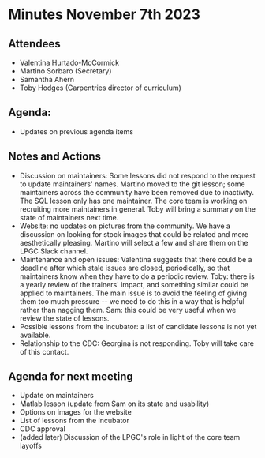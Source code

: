 # Minutes November 7th 2023

## Attendees
- Valentina Hurtado-McCormick
- Martino Sorbaro (Secretary)
- Samantha Ahern
- Toby Hodges (Carpentries director of curriculum)

## Agenda:
- Updates on previous agenda items

## Notes and Actions
- Discussion on maintainers: Some lessons did not respond to the request to update maintainers' names.
Martino moved to the git lesson; some maintainers across the community have been removed due to inactivity.
The SQL lesson only has one maintainer. The core team is working on recruiting more maintainers in general.
Toby will bring a summary on the state of maintainers next time.
- Website: no updates on pictures from the community. We have a discussion on looking for stock images
that could be related and more aesthetically pleasing. Martino will select a few and share them on the LPGC Slack channel.
- Maintenance and open issues: Valentina suggests that there could be a deadline after which stale issues are
closed, periodically, so that maintainers know when they have to do a periodic review. Toby: there is a
yearly review of the trainers' impact, and something similar could be applied to maintainers. The main issue is
to avoid the feeling of giving them too much pressure -- we need to do this in a way that is helpful rather than nagging them.
Sam: this could be very useful when we review the state of lessons.
- Possible lessons from the incubator: a list of candidate lessons is not yet available.
- Relationship to the CDC: Georgina is not responding. Toby will take care of this contact.

## Agenda for next meeting
- Update on maintainers
- Matlab lesson (update from Sam on its state and usability)
- Options on images for the website
- List of lessons from the incubator
- CDC approval
- (added later) Discussion of the LPGC's role in light of the core team layoffs
